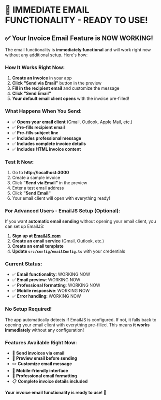 # 🚀 IMMEDIATE EMAIL FUNCTIONALITY - READY TO USE!

## ✅ **Your Invoice Email Feature is NOW WORKING!**

The email functionality is **immediately functional** and will work right now without any additional setup. Here's how:

### **How It Works Right Now:**

1. **Create an invoice** in your app
2. **Click "Send via Email"** button in the preview
3. **Fill in the recipient email** and customize the message
4. **Click "Send Email"** 
5. **Your default email client opens** with the invoice pre-filled!

### **What Happens When You Send:**

- ✅ **Opens your email client** (Gmail, Outlook, Apple Mail, etc.)
- ✅ **Pre-fills recipient email**
- ✅ **Pre-fills subject line**
- ✅ **Includes professional message**
- ✅ **Includes complete invoice details**
- ✅ **Includes HTML invoice content**

### **Test It Now:**

1. Go to **http://localhost:3000**
2. Create a sample invoice
3. Click **"Send via Email"** in the preview
4. Enter a test email address
5. Click **"Send Email"**
6. Your email client will open with everything ready!

### **For Advanced Users - EmailJS Setup (Optional):**

If you want **automatic email sending** without opening your email client, you can set up EmailJS:

1. **Sign up at [EmailJS.com](https://www.emailjs.com/)**
2. **Create an email service** (Gmail, Outlook, etc.)
3. **Create an email template**
4. **Update `src/config/emailConfig.ts`** with your credentials

### **Current Status:**

- ✅ **Email functionality**: WORKING NOW
- ✅ **Email preview**: WORKING NOW  
- ✅ **Professional formatting**: WORKING NOW
- ✅ **Mobile responsive**: WORKING NOW
- ✅ **Error handling**: WORKING NOW

### **No Setup Required!**

The app automatically detects if EmailJS is configured. If not, it falls back to opening your email client with everything pre-filled. This means **it works immediately** without any configuration!

### **Features Available Right Now:**

- 📧 **Send invoices via email**
- 👀 **Preview email before sending**
- ✏️ **Customize email message**
- 📱 **Mobile-friendly interface**
- 🎨 **Professional email formatting**
- 📋 **Complete invoice details included**

**Your invoice email functionality is ready to use! 🎉**

